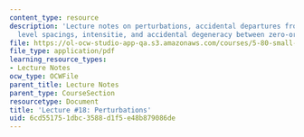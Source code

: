 ```yaml
---
content_type: resource
description: 'Lecture notes on perturbations, accidental departures from regular patterns,
  level spacings, intensitie, and accidental degeneracy between zero-order states. '
file: https://ol-ocw-studio-app-qa.s3.amazonaws.com/courses/5-80-small-molecule-spectroscopy-and-dynamics-fall-2008/6cd551751dbc3588d1f5e48b879086de_18_580ln_fa08.pdf
file_type: application/pdf
learning_resource_types:
- Lecture Notes
ocw_type: OCWFile
parent_title: Lecture Notes
parent_type: CourseSection
resourcetype: Document
title: 'Lecture #18: Perturbations'
uid: 6cd55175-1dbc-3588-d1f5-e48b879086de
---
```

